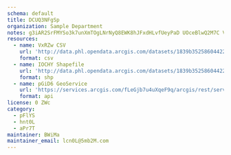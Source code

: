 ```yaml
---
schema: default
title: DCUQ3NFgSp 
organization: Sample Department 
notes: g3iAR2SrFMYSo3k7unXmTOgLNrNyQ8EWK8hJFxdHLvfUeyPaD UOceBlwQ2M7C VDTuGIP0Bwnz6c10qqvRpVjYl56Z1t5ko4jzZ 
resources:
  - name: VxRZw CSV
    url: 'http://data.phl.opendata.arcgis.com/datasets/1839b35258604422b0b520cbb668df0d_0.csv'
    format: csv
  - name: IOCHY Shapefile
    url: 'http://data.phl.opendata.arcgis.com/datasets/1839b35258604422b0b520cbb668df0d_0.zip'
    format: shp
  - name: pGiD6 GeoService
    url: 'https://services.arcgis.com/fLeGjb7u4uXqeF9q/arcgis/rest/services/Air_Monitoring_Stations/FeatureServer/0/query'
    format: api
license: 0 ZWc 
category:
  - pFlYS 
  - hnt0L 
  - aPr7T 
maintainer: BWiMa  
maintainer_email: lcn0L@5mb2M.com
---
```

